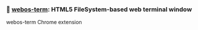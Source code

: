 <!--
 * @Author: chenzhongsheng
 * @Date: 2022-11-21 17:52:04
 * @Description: Coding something
 * @LastEditors: chenzhongsheng
 * @LastEditTime: 2022-12-01 23:20:54
-->
### 🚀 [webos-term](https://github.com/theajack/webos): HTML5 FileSystem-based web terminal window

webos-term Chrome extension